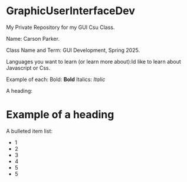 # GraphicUserInterfaceDev


My Private Repository for my GUI Csu Class.


Name: Carson Parker.


Class Name and Term: GUI Development, Spring 2025.


Languages you want to learn (or learn more about):Id like to learn about Javascript or Css.


Example of each:
Bold: **Bold**
Italics: *Italic*

A heading:
# Example of a heading
A bulleted item list:
- 1
- 2
- 3
- 4
- 5
- 5
